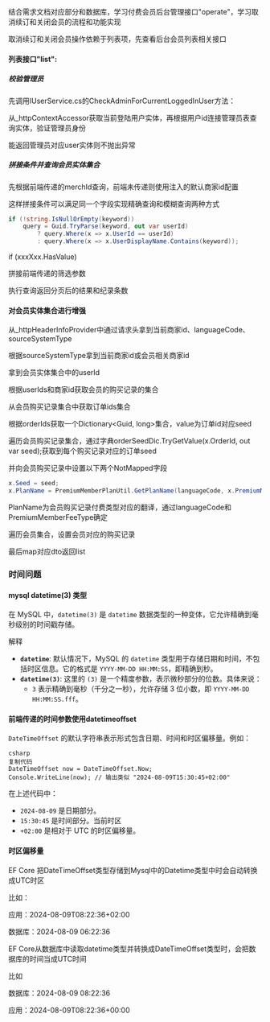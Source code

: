 结合需求文档对应部分和数据库，学习付费会员后台管理接口"operate"，学习取消续订和关闭会员的流程和功能实现

取消续订和关闭会员操作依赖于列表项，先查看后台会员列表相关接口

#### 列表接口"list":

##### 校验管理员

先调用IUserService.cs的CheckAdminForCurrentLoggedInUser方法：

从_httpContextAccessor获取当前登陆用户实体，再根据用户id连接管理员表查询实体，验证管理员身份

能返回管理员对应user实体则不抛出异常

##### 拼接条件并查询会员实体集合

先根据前端传递的merchId查询，前端未传递则使用注入的默认商家id配置



这样拼接条件可以满足同一个字段实现精确查询和模糊查询两种方式

```c#
if (!string.IsNullOrEmpty(keyword))
    query = Guid.TryParse(keyword, out var userId)
        ? query.Where(x => x.UserId == userId)
        : query.Where(x => x.UserDisplayName.Contains(keyword));
```



if (xxxXxx.HasValue)

拼接前端传递的筛选参数



执行查询返回分页后的结果和纪录条数



#### 对会员实体集合进行增强

从_httpHeaderInfoProvider中通过请求头拿到当前商家id、languageCode、sourceSystemType



根据sourceSystemType拿到当前商家id或会员相关商家id

拿到会员实体集合中的userId

根据userIds和商家id获取会员的购买记录的集合

从会员购买记录集合中获取订单ids集合

根据orderIds获取一个Dictionary<Guid, long>集合，value为订单id对应seed

遍历会员购买记录集合，通过字典orderSeedDic.TryGetValue(x.OrderId, out var seed);获取到每个购买记录对应的订单seed

并向会员购买记录中设置以下两个NotMapped字段

```c#
x.Seed = seed;
x.PlanName = PremiumMemberPlanUtil.GetPlanName(languageCode, x.PremiumMemberFeeType);
```

PlanName为会员购买记录付费类型对应的翻译，通过languageCode和PremiumMemberFeeType确定

遍历会员集合，设置会员对应的购买记录

最后map对应dto返回list



### 时间问题

#### mysql datetime(3) 类型

在 MySQL 中，`datetime(3)` 是 `datetime` 数据类型的一种变体，它允许精确到毫秒级别的时间戳存储。

解释

- **`datetime`**: 默认情况下，MySQL 的 `datetime` 类型用于存储日期和时间，不包括时区信息。它的格式是 `YYYY-MM-DD HH:MM:SS`，即精确到秒。
- **`datetime(3)`**: 这里的 `(3)` 是一个精度参数，表示微秒部分的位数。具体来说：
  - `3` 表示精确到毫秒（千分之一秒），允许存储 3 位小数，即 `YYYY-MM-DD HH:MM:SS.fff`。



#### 前端传递的时间参数使用datetimeoffset

`DateTimeOffset` 的默认字符串表示形式包含日期、时间和时区偏移量。例如：

```
csharp
复制代码
DateTimeOffset now = DateTimeOffset.Now;
Console.WriteLine(now); // 输出类似 "2024-08-09T15:30:45+02:00"
```

在上述代码中：

- `2024-08-09` 是日期部分。
- `15:30:45` 是时间部分。当前时区
- `+02:00` 是相对于 UTC 的时区偏移量。



#### 时区偏移量

EF Core  把DateTimeOffset类型存储到Mysql中的Datetime类型中时会自动转换成UTC时区

比如：

应用：2024-08-09T08:22:36+02:00

数据库：2024-08-09 06:22:36



EF Core从数据库中读取datetime类型并转换成DateTimeOffset类型时，会把数据库的时间当成UTC时间

比如

数据库：2024-08-09 08:22:36

应用：2024-08-09T08:22:36+00:00